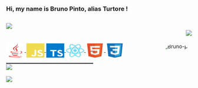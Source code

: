 ### Hi, my name is Bruno Pinto, alias Turtore !
## 
<div align="left">
  <a href="https://github.com/turtore">
  <img height="180em" src="https://github-readme-stats.vercel.app/api?username=turtore&show_icons=true&theme=dark&include_all_commits=true&count_private=true"/>
</div>

<div align="right">
  <img height="280em" src="https://github-readme-stats.vercel.app/api/top-langs/?username=turtore&theme=dark"/>
</div>
    


  <div style="display: inline_block"><br>
   <img align="center" alt="Bruno-Ja" height="40" width="50" src="https://raw.githubusercontent.com/devicons/devicon/master/icons/java/java-plain.svg">
    
  <img align="center" alt="Bruno-Js" height="40" width="50" src="https://raw.githubusercontent.com/devicons/devicon/master/icons/javascript/javascript-plain.svg">
  <img align="center" alt="Bruno-Ts" height="40" width="50" src="https://raw.githubusercontent.com/devicons/devicon/master/icons/typescript/typescript-plain.svg">
  <img align="center" alt="Bruno-React" height="40" width="50" src="https://raw.githubusercontent.com/devicons/devicon/master/icons/react/react-original.svg">
  <img align="center" alt="Bruno-HTML" height="40" width="50" src="https://raw.githubusercontent.com/devicons/devicon/master/icons/html5/html5-original.svg">
  <img align="center" alt="Bruno-CSS" height="40" width="50" src="https://raw.githubusercontent.com/devicons/devicon/master/icons/css3/css3-original.svg">
  <!-- <img align="center" alt="Bruno-Python" height="30" width="40" src="https://raw.githubusercontent.com/devicons/devicon/master/icons/python/python-original.svg">
  <img align="center" alt="Bruno-Csharp" height="30" width="40" src="https://raw.githubusercontent.com/devicons/devicon/master/icons/csharp/csharp-original.svg">-->
  <img align="right" alt="Bruno-pic" height="150" style="border-radius:100px;" src="https://64.media.tumblr.com/03576acce5f7141c6ae0db32a0282c8f/tumblr_pghnkkxRVP1u696kho2_r1_500.gifv?width=676&height=676">
</div>
 _____________________________________
 
<div> 
  <!-- 
redes sociais e contato
-->
  <a href = "mailto:brunosap@gmail.com"><img src="https://img.shields.io/badge/-Gmail-%23333?style=for-the-badge&logo=gmail&logoColor=white" target="_blank"></a>

  <a href="https://www.linkedin.com/in/turtore/" target="_blank"><img src="https://img.shields.io/badge/-LinkedIn-%230077B5?style=for-the-badge&logo=linkedin&logoColor=white" target="_blank"></a> 
 
<!--   ![Snake animation](https://github.com/rafaballerini/rafaballerini/blob/output/github-contribution-grid-snake.svg) -->
 
</div>
<!--
**turtore/turtore** is a ✨ _special_ ✨ repository because its `README.md` (this file) appears on your GitHub profile.

Here are some ideas to get you started:

- 🔭 I’m currently working on ...
- 🌱 I’m currently learning ...
- 👯 I’m looking to collaborate on ...
- 🤔 I’m looking for help with ...
- 💬 Ask me about ...
- 📫 How to reach me: ...
- 😄 Pronouns: ...
- ⚡ Fun fact: ...
-->
